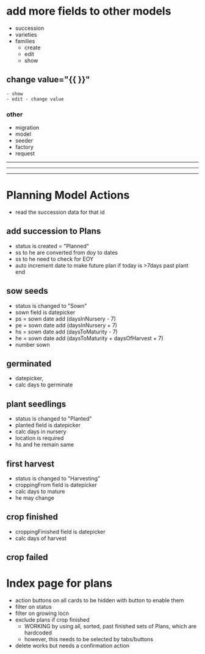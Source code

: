 # add more fields to other models
- succession
- varieties
- families
    - create
    - edit
    - show

## change value="{{  }}"
    - show
    - edit - change value





### other
- migration
- model
- seeder
- factory
- request

- - -
- - -
- - -
# Planning Model Actions
- read the succession data for that id
## add succession to Plans
- status is created = "Planned"
- ss to he are converted from doy to dates
- ss to he need to check for EOY
- auto increment date to make future plan if today is >7days past plant end



## sow seeds
- status is changed to "Sown"
- sown field is datepicker
- ps = sown date add (daysInNursery - 7)
- pe = sown date add (daysInNursery + 7)
- hs = sown date add (daysToMaturity - 7)
- he = sown date add (daysToMaturity + daysOfHarvest + 7)
- number sown
## germinated
- datepicker, 
- calc days to germinate
## plant seedlings
- status is changed to "Planted"
- planted field is datepicker
- calc days in nursery
- location is required
- hs and he remain same
## first harvest
- status is changed to "Harvesting"
- croppingFrom field is datepicker
- calc days to mature
- he may change
## crop finished
- croppingFinished field is datepicker
- calc days of harvest
## crop failed



# Index page for plans
- action buttons on all cards to be hidden with button to enable them
- filter on status
- filter on growing locn
- exclude plans if crop finished
  - WORKING by using all, sorted, past finished sets of Plans, which are hardcoded
  - however, this needs to be selected by tabs/buttons
- delete works but needs a confirmation action

